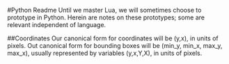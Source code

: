 #Python Readme
Until we master Lua, we will sometimes choose to prototype in Python.
Herein are notes on these prototypes; some are relevant independent
of language.

##Coordinates
Our canonical form for coordinates will be (y,x), in units of pixels.
Out canonical form for bounding boxes will be (min_y, min_x, max_y, max_x),
usually represented by variables (y,x,Y,X), in units of pixels.
